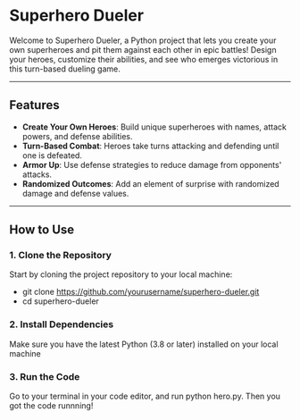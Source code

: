 # Superhero Dueler

Welcome to Superhero Dueler, a Python project that lets you create your own superheroes and pit them against each other in epic battles! Design your heroes, customize their abilities, and see who emerges victorious in this turn-based dueling game.

---

## Features

- **Create Your Own Heroes**: Build unique superheroes with names, attack powers, and defense abilities.
- **Turn-Based Combat**: Heroes take turns attacking and defending until one is defeated.
- **Armor Up**: Use defense strategies to reduce damage from opponents' attacks.
- **Randomized Outcomes**: Add an element of surprise with randomized damage and defense values.

---

## How to Use

### 1. Clone the Repository
Start by cloning the project repository to your local machine:
 - git clone https://github.com/yourusername/superhero-dueler.git
 - cd superhero-dueler

### 2. Install Dependencies 
Make sure you have the latest Python (3.8 or later) installed on your local machine

### 3. Run the Code
Go to your terminal in your code editor, and run python hero.py. Then you got the code runnning!


